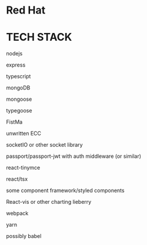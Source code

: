 # Red Hat

# TECH STACK

nodejs

express

typescript

mongoDB

mongoose

typegoose

FistMa

unwritten ECC

socketIO or other socket library

passport/passport-jwt with auth middleware (or similar)

react-tinymce

react/tsx

some component framework/styled components

React-vis or other charting lieberry

webpack

yarn

possibly babel
